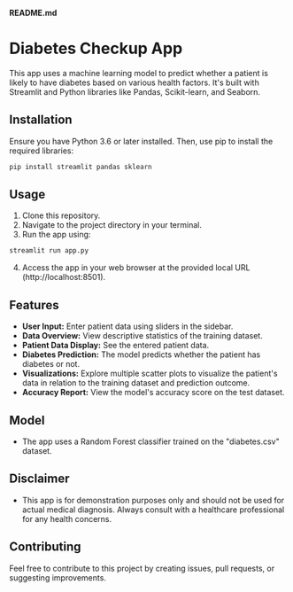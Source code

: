  **README.md**

# Diabetes Checkup App

This app uses a machine learning model to predict whether a patient is likely to have diabetes based on various health factors. It's built with Streamlit and Python libraries like Pandas, Scikit-learn, and Seaborn.

## Installation

Ensure you have Python 3.6 or later installed. Then, use pip to install the required libraries:

```bash
pip install streamlit pandas sklearn
```

## Usage

1. Clone this repository.
2. Navigate to the project directory in your terminal.
3. Run the app using:

```bash
streamlit run app.py
```

4. Access the app in your web browser at the provided local URL (http://localhost:8501).

## Features

- **User Input:** Enter patient data using sliders in the sidebar.
- **Data Overview:** View descriptive statistics of the training dataset.
- **Patient Data Display:** See the entered patient data.
- **Diabetes Prediction:** The model predicts whether the patient has diabetes or not.
- **Visualizations:** Explore multiple scatter plots to visualize the patient's data in relation to the training dataset and prediction outcome.
- **Accuracy Report:** View the model's accuracy score on the test dataset.

## Model

- The app uses a Random Forest classifier trained on the "diabetes.csv" dataset.


## Disclaimer

- This app is for demonstration purposes only and should not be used for actual medical diagnosis. Always consult with a healthcare professional for any health concerns.

## Contributing

Feel free to contribute to this project by creating issues, pull requests, or suggesting improvements.
